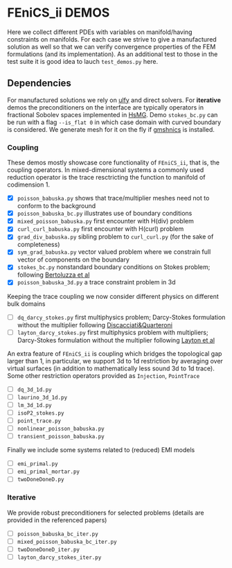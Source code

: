# FEniCS_ii DEMOS
Here we collect different PDEs with variables on manifold/having constraints
on manifolds. For each case we strive to give a manufactured solution as well
so that we can verify convergence properties of the FEM formulations (and its
implementation). As an additional test to those in the test suite it is good
idea to lauch `test_demos.py` here.

## Dependencies
For manufactured solutions we rely on [ulfy](https://github.com/MiroK/ulfy) and
direct solvers. For **iterative** demos the preconditioners on the interface are
typically operators in fractional Sobolev spaces implemented in
[HsMG](https://github.com/MiroK/hsmg). Demo `stokes_bc.py` can be run with a flag
`--is_flat 0` in which case domain with curved boundary is considered. We generate
mesh for it on the fly if [gmshnics](https://github.com/MiroK/gmshnics) is installed.

### Coupling 
These demos mostly showcase core functionality of `FEniCS_ii`, that is, the coupling
operators. In mixed-dimensional systems a commonly used reduction operator is the trace
resctricting the function to manifold of codimension 1.

- [x] `poisson_babuska.py` shows that trace/multiplier meshes need not to conform to the background
- [x] `poisson_babuska_bc.py` illustrates use of boundary conditions
- [x] `mixed_poisson_babuska.py` first encounter with H(div) problem
- [x] `curl_curl_babuska.py` first encounter with H(curl) problem
- [x] `grad_div_babuska.py` sibling problem to `curl_curl.py` (for the sake of completeness)
- [x] `sym_grad_babuska.py` vector valued problem where we constrain full vector of components on the boundary
- [x] `stokes_bc.py` nonstandard boundary conditions on Stokes problem; following [Bertoluzza et al](http://dx.doi.org/10.1016/j.cma.2017.04.024)
- [x] `poisson_babuska_3d.py` a trace constraint problem in 3d

Keeping the trace coupling we now consider different physics on different bulk domains

- [ ] `dq_darcy_stokes.py` first multiphysics problem; Darcy-Stokes formulation without the multiplier following [Discacciati&Quarteroni](https://doi.org/10.1016/S0168-9274(02)00125-3)
- [ ] `layton_darcy_stokes.py` first multiphysics problem with multipliers; Darcy-Stokes formulation without the multiplier following [Layton et al](https://doi.org/10.1137/S0036142901392766)

An extra feature of `FEniCS_ii` is coupling which bridges the topological gap larger
than 1, in particular, we support 3d to 1d restriction by averaging over virtual surfaces
(in addition to mathematically less sound 3d to 1d trace). Some other restriction
operators provided as `Injection`, `PointTrace`

- [ ] `dq_3d_1d.py`
- [ ] `laurino_3d_1d.py`
- [ ] `lm_3d_1d.py`
- [ ] `isoP2_stokes.py`
- [ ] `point_trace.py`
- [ ] `nonlinear_poisson_babuska.py`
- [ ] `transient_poisson_babuska.py`

Finally we include some systems related to (reduced) EMI models

- [ ] `emi_primal.py`
- [ ] `emi_primal_mortar.py`
- [ ] `twoDoneDoneD.py`

### Iterative
We provide robust preconditioners for selected problems (details are provided in the referenced papers)

- [ ] `poisson_babuska_bc_iter.py`
- [ ] `mixed_poisson_babuska_bc_iter.py`
- [ ] `twoDoneDoneD_iter.py`
- [ ] `layton_darcy_stokes_iter.py`